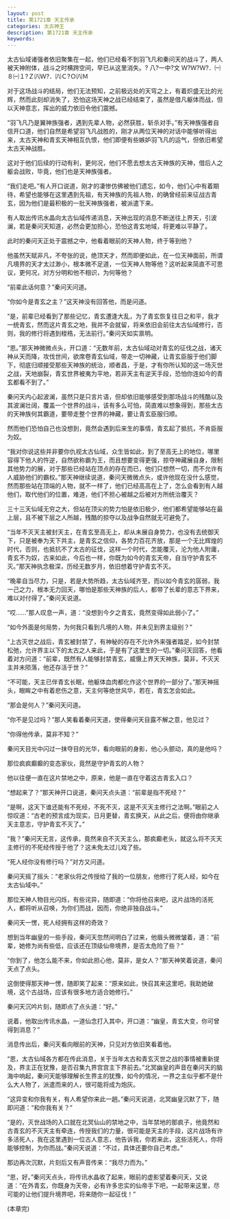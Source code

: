 ```yaml
---
layout: post
title: 第1721章 天主传承
categories: 太古神王
description: 第1721章 天主传承
keywords:
---
```


太古仙域诸强者依旧聚集在一起，他们已经看不到羽飞凡和秦问天的战斗了，两人被天神附体，战斗之时横跨空间，早已从这里消失。?  八?一中?文 Ｗ?Ｗ?Ｗ?．㈠８㈠１?Ｚ㈧Ｗ?．㈧Ｃ?Ｏ㈧Ｍ

对于这场战斗的结局，他们无法预知，之前极远处的天穹之上，有着炽盛无比的光辉，然而此刻却消失了，恐怕这场天神之战已经结束了，虽然是借凡躯体而战，但以天神意志，挥出的威力依旧令他们震撼。

“羽飞凡乃是翼神族强者，遇到先辈人物，必然获胜，斩杀对手。”有天神族强者自信开口道，他们自然是希望羽飞凡战胜的，刚才从两位天神的对话中能够听得出来，太古天神和青玄天神相互仇恨，他们即便有些嫉妒羽飞凡的运气，但依旧希望太古天神战胜。

这对于他们后续的行动有利，更何况，他们不愿去想太古天神族的天神，借后人之躯会战败，毕竟，他们也是天神族强者。

“我们走吧。”有人开口说道，刚才的凄惨仿佛被他们遗忘，如今，他们心中有着期待，希望也能够在这里遇到先祖，有天神族的先祖人物，的确曾经前来征战古青玄，因为他们是最积极的一批天神族强者，被派遣下来。

有人取出传讯水晶向太古仙域传递消息，天神出现的消息不断送往上界天，引波澜，若是秦问天知道，必然会更加担心，恐怕这青玄地域，将更难以平静了。

此时的秦问天正处于震撼之中，他看着眼前的天神人物，终于等到他？

他虽然天赋非凡，不夸张的说，绝顶天才，然而即便如此，在一位天神面前，所谓凡境界的天才太过渺小，根本微不足道，一位天神人物等他？这听起来简直不可思议，更何况，对方分明和他不相识，为何等他？

“前辈此话何意？”秦问天问道。

“你如今是青玄之主？”这天神没有回答他，而是问道。

“是，前辈已经看到了那些记忆，青玄遭逢大乱，为了青玄恢复往日之和平，我才一统青玄，然而这片青玄之地，我并不会就留，将来依旧会前往太古仙域修行，否则，我的修行将遇到桎梏，无法前行。”秦问天如实禀明。

“恩。”那天神微微点头，开口道：“无数年前，太古仙域动对青玄的征伐之战，诸天神从天而降，攻伐世间，欲席卷青玄仙域，带走一切神藏，让青玄臣服于他们脚下，彻底归顺接受那些天神族的统治，顺者昌，于是，才有你所认知的这一场灭世之战，天地崩裂，青玄世界被夷为平地，若非天主有逆天手段，恐怕你连如今的青玄都看不到了。”

秦问天内心起波澜，虽然只是只言片语，但却依旧能够感受到那场战斗的残酷以及其波澜壮阔，覆盖一个世界的战斗，该有多么可怕，简直难以想象得到，那些太古的天神族何其霸道，要带走整个世界的神藏，要让青玄臣服归顺。

然而他们恐怕自己也没想到，竟然会遇到后来生的事情，青玄起了抵抗，不肯臣服为奴。

“我对你说这些并非要你仇视太古仙域，众生皆如此，到了至高无上的地位，哪里容得下他人的忤逆，自然欲称霸为王，而且想要变得更强，掠夺神藏展自身，限制其他势力的展，对于那些已经站在顶点的存在而已，他们只想然一切，而不允许有人威胁他们的霸权。”那天神继续说道，秦问天微微点头，或许他现在没什么感觉，然而那些站在顶端的人物，就不一样了，他们已经高高在上了，怎么会看到有人越他们，取代他们的位置，难道，他们不担心被越之后被对方所统治覆灭？

三十三天仙域无穷之大，但站在顶尖的势力怕是依旧极少，他们都希望能够站在最上层，且不被下层之人所越，残酷的掠夺以及战争自然就无可避免了。

“当年不灭天主被封天主，在青玄至高无上，却从未展自身势力，也没有去统御天下，只是被奉为天下共主，是青玄之信仰，各势力百花齐放，那是一个无比辉煌的时代，否则，也抵抗不了太古的征伐，这样一个时代，怎能覆灭，沦为他人附庸，青玄不为奴，古来如此，今后也一样，你既为如今的青玄天帝，自当守护青玄不灭。”那天神执念极深，历经无数岁月，依旧想着守护青玄不灭。

“晚辈自当尽力，只是，若是大势所趋，太古仙域齐至，而以如今青玄的孱弱，我一己之力，根本无力回天，哪怕是那些天神族的后人，都带了长辈的意志下界来，难以对付得了。”秦问天说道。

“哎……”那人叹息一声，道：“没想到今夕之青玄，竟然变得如此弱小了。”

“如今外面是何局势，为何我只看到凡境的人物，并未见到界主级别？”

“上古灭世之战后，青玄被封禁了，有神秘的存在不允许外来强者踏足，如今封禁松弛，允许界主以下的太古之人来此，于是有了这里生的一切。”秦问天回答，他看着对方问道：“前辈，既然有人能够封禁青玄，威慑上界天天神族，莫非，不灭天主并未陨落，他还存活于世？”

“不可能，天主已伴青玄长眠，他躯体血肉都化作这个世界的一部分了。”那天神摇头，眼眸之中有着悲伤之意，天主何等绝世风华，若在，青玄怎会如此。

“那会是何人？”秦问天问道。

“你不是见过吗？”那人笑看着秦问天道，使得秦问天目露不解之意，他见过？

“你得他传承，莫非不知？”

秦问天目光中闪过一抹夺目的光华，看向眼前的身影，他心头颤动，真的是他吗？

那位疯疯癫癫的变态家伙，竟然是守护青玄的人物？

他以往便一直在这片禁地之中，原来，他是一直在守着这古青玄入口？

“想起来了？”那天神开口说道，秦问天点头道：“前辈是指不死经？”

“是啊，这天下谁还能有不死经，不死不灭，这是不灭天主修行之法啊。”眼前之人惊叹道：“古老的预言成为现实，日月更替，青玄换天，从此之后，便将由你继承天主意志，守护青玄不灭了。”

“我？”秦问天无言，这传承，竟然来自不灭天主么，那疯癫老头，就这么将不灭天主修行的不死经传授于他了？这未免太过儿戏了些。

“死人经你没有修行吗？”对方又问道。

秦问天摇了摇头：“老家伙将之传授给了我的一位朋友，他修行了死人经，如今在太古仙域中。”

那位天神人物目光闪烁，有些诧异，随即道：“你将他召来吧，这片战场的活死人，都将听从召唤，为你们而战，因而，你绝非独自战斗。”

秦问天一愣，死人经拥有这样的奇效？

想到当年幽皇的一些手段，秦问天忽然间明白了过来，他眉头微微皱着，道：“前辈，她修为尚有些低，应该还在顶级仙帝境界，是否太危险了些？”

“你到了，他怎么能不来，你如此担心他，莫非，是女人？”那天神笑着说道，秦问天点了点头。

这倒使得那天神一愣，随即笑了起来：“原来如此，快召其来这里吧，我助她破境，这个古战场，应该有很多地方适合她修行。”

秦问天沉吟片刻，随即点了点头道：“好。”

说着，他取出传讯水晶，一道仙念打入其中，开口道：“幽皇，青玄大变，你可曾得到消息？”

消息传出后，秦问天看向眼前的天神，只见对方依旧笑看着他。

“恩，太古仙域各方都在传此消息，关于当年太古和青玄灭世之战的事情被重新提及，界主正在犹豫，是否召集九界宫宫主下界前去。”北冥幽皇的声音在秦问天的脑海中响起，秦问天能够理解长生界主的犹豫，如今的情况，一界之主似乎都不是什么大人物了，派遣而来的人，很可能将成为炮灰。

“这异变和你我有关，有人希望你来此一趟。”秦问天说道，北冥幽皇沉默了下，随即问道：“和你我有关？”

“是的，灭世战场的入口就在北冥仙山的禁地之中，当年禁地的那疯子，他竟然和古青玄的不灭天主有牵连，传授我们的力量，很可能是天主的手段，这片战场有许多活死人，我在这里遇到一位古人意志，他告诉我，你若来此，这些活死人，你将能够控制，为你而战。”秦问天说道：“不过，具体还要你自己考虑。”

那边再次沉默，片刻后又有声音传来：“我尽力而为。”

“恩，好。”秦问天点头，将传讯水晶收了起来，眼前的虚影望着秦问天，又说道：“在外青玄，你既身为天帝，必有许多忠实的仙帝手下吧，一起带来这里，尽可能的让他们提升境界吧，将来随你一起征伐！”

(本章完)
